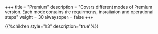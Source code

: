 +++
title = "Premium"
description = "Covers different modes of Premium version. Each mode contains the requirments, installation and operational steps"
weight = 30
alwaysopen = false
+++

{{%children style="h3" description="true"%}}